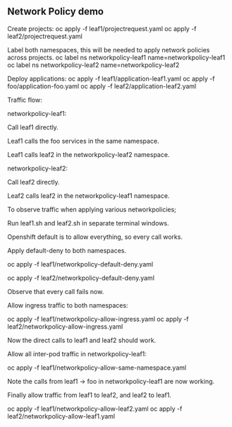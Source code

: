 ## Network Policy demo

Create projects: 
oc apply -f leaf1/projectrequest.yaml
oc apply -f leaf2/projectrequest.yaml

Label both namespaces, this will be needed to apply network policies across projects. 
oc label ns networkpolicy-leaf1 name=networkpolicy-leaf1
oc label ns networkpolicy-leaf2 name=networkpolicy-leaf2

Deploy applications: 
oc apply -f leaf1/application-leaf1.yaml
oc apply -f foo/application-foo.yaml
oc apply -f leaf2/application-leaf2.yaml

Traffic flow: 

networkpolicy-leaf1: 

Call leaf1 directly. 

Leaf1 calls the foo services in the same namespace. 

Leaf1 calls leaf2 in the networkpolicy-leaf2 namespace. 

networkpolicy-leaf2: 

Call leaf2 directly. 

Leaf2 calls leaf2 in the networkpolicy-leaf1 namespace. 

To observe traffic when applying various networkpolicies; 

Run leaf1.sh and leaf2.sh in separate terminal windows. 


Openshift default is to allow everything, so every call works. 

Apply default-deny to both namespaces. 

oc apply -f leaf1/networkpolicy-default-deny.yaml 

oc apply -f leaf2/networkpolicy-default-deny.yaml 

Observe that every call fails now. 


Allow ingress traffic to both namespaces: 

 oc apply -f leaf1/networkpolicy-allow-ingress.yaml 
 oc apply -f leaf2/networkpolicy-allow-ingress.yaml

 Now the direct calls to leaf1 and leaf2 should work.  

Allow all inter-pod traffic in networkpolicy-leaf1: 

oc apply -f leaf1/networkpolicy-allow-same-namespace.yaml 

Note the calls from leaf1 -> foo in networkpolicy-leaf1 are now working. 

Finally allow traffic from leaf1 to leaf2, and leaf2 to leaf1. 

oc apply -f leaf1/networkpolicy-allow-leaf2.yaml 
oc apply -f leaf2/networkpolicy-allow-leaf1.yaml 

